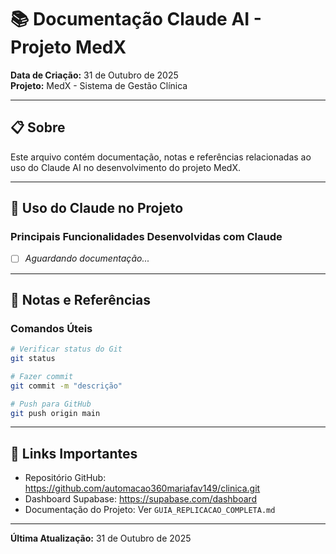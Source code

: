 # 📚 Documentação Claude AI - Projeto MedX

**Data de Criação:** 31 de Outubro de 2025  
**Projeto:** MedX - Sistema de Gestão Clínica

---

## 📋 Sobre

Este arquivo contém documentação, notas e referências relacionadas ao uso do Claude AI no desenvolvimento do projeto MedX.

---

## 🎯 Uso do Claude no Projeto

### Principais Funcionalidades Desenvolvidas com Claude

- [ ] _Aguardando documentação..._

---

## 📝 Notas e Referências

### Comandos Úteis

```bash
# Verificar status do Git
git status

# Fazer commit
git commit -m "descrição"

# Push para GitHub
git push origin main
```

---

## 🔗 Links Importantes

- Repositório GitHub: https://github.com/automacao360mariafav149/clinica.git
- Dashboard Supabase: https://supabase.com/dashboard
- Documentação do Projeto: Ver `GUIA_REPLICACAO_COMPLETA.md`

---

**Última Atualização:** 31 de Outubro de 2025

